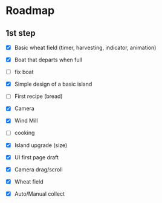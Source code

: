 # Roadmap

## 1st step 

- [x] Basic wheat field (timer, harvesting, indicator, animation)   
- [x] Boat that departs when full  
- [ ] fix boat
- [x] Simple design of a basic island  
- [ ] First recipe (bread)
- [x] Camera 
- [x] Wind Mill
- [ ] cooking
- [x] Island upgrade (size)
- [x] UI first page draft
- [x] Camera drag/scroll
- [x] Wheat field
- [x] Auto/Manual collect
  
